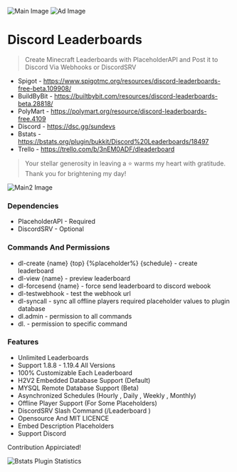 ![Main Image](https://cdn.discordapp.com/attachments/1074520108514431026/1108474446987141261/Group_9.png "Discord Leaderboards")
![Ad Image](https://cdn.discordapp.com/attachments/1074520108514431026/1109732216604475492/Group_16.png "Add Star From Star Button on Top Right Corner")
# Discord Leaderboards

> Create Minecraft Leaderboards with PlaceholderAPI and Post it to Discord Via Webhooks or DiscordSRV
* Spigot - https://www.spigotmc.org/resources/discord-leaderboards-free-beta.109908/
* BuildByBit - https://builtbybit.com/resources/discord-leaderboards-beta.28818/
* PolyMart - https://polymart.org/resource/discord-leaderboards-free.4109
* Discord - https://dsc.gg/sundevs
* Bstats - https://bstats.org/plugin/bukkit/Discord%20Leaderboards/18497
* Trello - https://trello.com/b/3nEM0ADF/dleaderboard
> Your stellar generosity in leaving a ⭐ warms my heart with gratitude. Thank you for brightening my day!

![Main2 Image](https://cdn.discordapp.com/attachments/1074520108514431026/1108469361464840263/Untitled.png "Discord Leaderboards")
### Dependencies

* PlaceholderAPI - Required
* DiscordSRV - Optional

### Commands And Permissions

* dl-create {name} {top} {%placeholder%} {schedule} - create leaderboard
* dl-view {name} - preview leaderboard
* dl-forcesend {name} - force send leaderboard to discord webook
* dl-testwebhook - test the webhook url
* dl-syncall - sync all offline players required placeholder values to plugin database
* dl.admin - permission to all commands
* dl.<commandname> - permission to specific command

### Features

* Unlimited Leaderboards
* Support 1.8.8 - 1.19.4 All Versions
* 100% Customizable Each Leaderboard
* H2V2 Embedded Database Support (Default)
* MYSQL Remote Database Support (Beta)
* Asynchronized Schedules (Hourly , Daily , Weekly , Monthly)
* Offline Player Support (For Some Placeholders)
* DiscordSRV Slash Command (/Leaderboard <leaderboardname>)
* Opensource And MIT LICENCE
* Embed Description Placeholders
* Support Discord

Contribution Appirciated!

![Bstats Plugin Statistics](https://bstats.org/signatures/bukkit/Discord%20Leaderboards.svg "Plugin Statistics")

